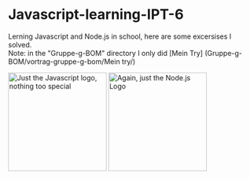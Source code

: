 # Javascript-learning-IPT-6
Lerning Javascript and Node.js in school, here are some excersises I solved.<br>
Note: in the "Gruppe-g-BOM" directory I only did [Mein Try] (Gruppe-g-BOM/vortrag-gruppe-g-bom/Mein try/)

<img src="https://upload.wikimedia.org/wikipedia/commons/thumb/6/6a/JavaScript-logo.png/800px-JavaScript-logo.png" alt="Just the Javascript logo, nothing too special" height="200"/>   <img src="https://nodejs.org/static/images/logo.svg" alt="Again, just the Node.js Logo" height="200"/>
